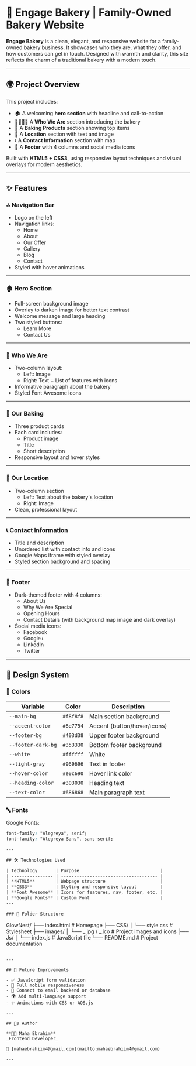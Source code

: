 # 🍞 Engage Bakery | Family-Owned Bakery Website

**Engage Bakery** is a clean, elegant, and responsive website for a family-owned bakery business. It showcases who they are, what they offer, and how customers can get in touch. Designed with warmth and clarity, this site reflects the charm of a traditional bakery with a modern touch.

---

## 🌍 Project Overview

This project includes:

- 🏠 A welcoming **hero section** with headline and call-to-action
- 👨‍👩‍👧‍👦 A **Who We Are** section introducing the bakery
- 🧁 A **Baking Products** section showing top items
- 📍 A **Location** section with text and image
- 📞 A **Contact Information** section with map
- 🦶 A **Footer** with 4 columns and social media icons

Built with **HTML5 + CSS3**, using responsive layout techniques and visual overlays for modern aesthetics.

---

## ✨ Features

### 🔝 Navigation Bar

- Logo on the left
- Navigation links:
  - Home
  - About
  - Our Offer
  - Gallery
  - Blog
  - Contact
- Styled with hover animations

---

### 🏠 Hero Section

- Full-screen background image
- Overlay to darken image for better text contrast
- Welcome message and large heading
- Two styled buttons:
  - Learn More
  - Contact Us

---

### 👥 Who We Are

- Two-column layout:
  - Left: Image
  - Right: Text + List of features with icons
- Informative paragraph about the bakery
- Styled Font Awesome icons

---

### 🍰 Our Baking

- Three product cards
- Each card includes:
  - Product image
  - Title
  - Short description
- Responsive layout and hover styles

---

### 📌 Our Location

- Two-column section
  - Left: Text about the bakery's location
  - Right: Image
- Clean, professional layout

---

### 📞 Contact Information

- Title and description
- Unordered list with contact info and icons
- Google Maps iframe with styled overlay
- Styled section background and spacing

---

### 🦶 Footer

- Dark-themed footer with 4 columns:
  - About Us
  - Why We Are Special
  - Opening Hours
  - Contact Details (with background map image and dark overlay)
- Social media icons:
  - Facebook
  - Google+
  - LinkedIn
  - Twitter

---

## 🎨 Design System

### 🎨 Colors

| Variable           | Color     | Description                 |
| ------------------ | --------- | --------------------------- |
| `--main-bg`        | `#f8f8f8` | Main section background     |
| `--accent-color`   | `#8e7754` | Accent (button/hover/icons) |
| `--footer-bg`      | `#403d38` | Upper footer background     |
| `--footer-dark-bg` | `#353330` | Bottom footer background    |
| `--white`          | `#ffffff` | White                       |
| `--light-gray`     | `#969696` | Text in footer              |
| `--hover-color`    | `#e0c690` | Hover link color            |
| `--heading-color`  | `#303030` | Heading text                |
| `--text-color`     | `#686868` | Main paragraph text         |

### 🔤 Fonts

Google Fonts:

```css
font-family: "Alegreya", serif;
font-family: "Alegreya Sans", sans-serif;

---

## 🛠️ Technologies Used

| Technology       | Purpose                               |
| ---------------- | ------------------------------------- |
| **HTML5**        | Webpage structure                     |
| **CSS3**         | Styling and responsive layout         |
| **Font Awesome** | Icons for features, nav, footer, etc. |
| **Google Fonts** | Custom Font                           |
---

### 📁 Folder Structure

```

GlowNest/
├── index.html # Homepage
├── CSS/
│ └── style.css # Stylesheet
├── images/
│ └── _.jpg / _.ico # Project images and icons
├── Js/
│ └── index.js # JavaScript file
└── README.md # Project documentation

```

---

## 🚀 Future Improvements

- ✅ JavaScript form validation
- 📲 Full mobile responsiveness
- 📧 Connect to email backend or database
- 🌍 Add multi-language support
- ✨ Animations with CSS or AOS.js

---

## 🙋‍♀️ Author

**👩‍💻 Maha Ebrahim**
_Frontend Developer_

📧 [mahaebrahiim4@gmail.com](mailto:mahaebrahiim4@gmail.com)

---
```
